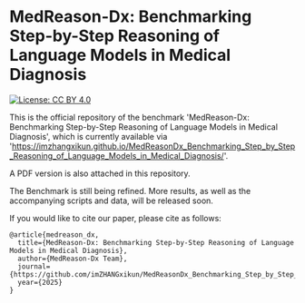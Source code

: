 # MedReason-Dx: Benchmarking Step-by-Step Reasoning of Language Models in Medical Diagnosis

[![License: CC BY 4.0](https://img.shields.io/badge/License-CC_BY_4.0-lightgrey.svg)](https://creativecommons.org/licenses/by-nc/4.0/)

This is the official repository of the benchmark 'MedReason-Dx: Benchmarking Step-by-Step Reasoning of Language Models in Medical Diagnosis', which is currently available via 'https://imzhangxikun.github.io/MedReasonDx_Benchmarking_Step_by_Step_Reasoning_of_Language_Models_in_Medical_Diagnosis/'.

A PDF version is also attached in this repository.

The Benchmark is still being refined. More results, as well as the accompanying scripts and data, will be released soon.

If you would like to cite our paper, please cite as follows:

```
@article{medreason_dx,
  title={MedReason-Dx: Benchmarking Step-by-Step Reasoning of Language Models in Medical Diagnosis},
  author={MedReason-Dx Team},
  journal={https://github.com/imZHANGxikun/MedReasonDx_Benchmarking_Step_by_Step_Reasoning_of_Language_Models_in_Medical_Diagnosis},
  year={2025}
}
```

